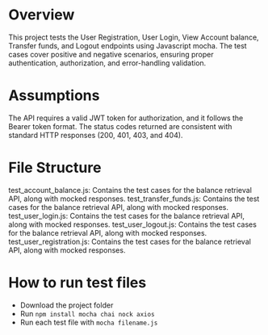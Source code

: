 # Overview
This project tests the User Registration, User Login, View Account balance, Transfer funds, and Logout endpoints using Javascript mocha.
The test cases cover positive and negative scenarios, ensuring proper authentication, authorization, and error-handling validation.

# Assumptions
The API requires a valid JWT token for authorization, and it follows the Bearer token format.
The status codes returned are consistent with standard HTTP responses (200, 401, 403, and 404).

# File Structure
test_account_balance.js: Contains the test cases for the balance retrieval API, along with mocked responses.
test_transfer_funds.js: Contains the test cases for the balance retrieval API, along with mocked responses.
test_user_login.js: Contains the test cases for the balance retrieval API, along with mocked responses.
test_user_logout.js: Contains the test cases for the balance retrieval API, along with mocked responses.
test_user_registration.js: Contains the test cases for the balance retrieval API, along with mocked responses.

# How to run test files

- Download the project folder
- Run `npm install mocha chai nock axios`
- Run each test file with `mocha filename.js`
